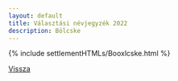 ```yaml
---
layout: default
title: Választási névjegyzék 2022
description: Bölcske
---
```


{% include settlementHTMLs/Booxlcske.html %}

[Vissza](../)